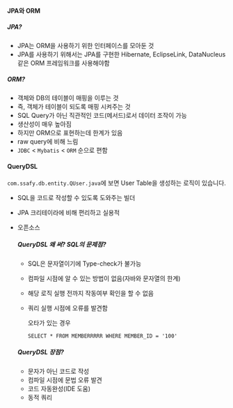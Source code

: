 #### JPA와 ORM

##### JPA?

- JPA는 ORM을 사용하기 위한 인터페이스를 모아둔 것
- JPA를 사용하기 위해서는 JPA를 구현한 Hibernate, EclipseLink, DataNucleus같은 ORM 프레임워크를 사용해야함

##### ORM?

- 객체와 DB의 테이블이 매핑을 이루는 것
- 즉, 객체가 테이블이 되도록 매핑 시켜주는 것
- SQL Query가 아닌 직관적인 코드(메서드)로서 데이터 조작이 가능
- 생산성이 매우 높아짐
- 하지만 ORM으로 표현하는데 한계가 있음
- raw query에 비해 느림
- `JDBC` < `Mybatis` < `ORM` 순으로 편함

#### QueryDSL

`com.ssafy.db.entity.QUser.java`에 보면 User Table을 생성하는 로직이 있습니다.

- SQL을 코드로 작성할 수 있도록 도와주는 빌더

- JPA 크리테이라에 비해 편리하고 실용적

- 오픈소스

  ##### QueryDSL 왜 써? SQL의 문제점?

  - SQL은 문자열이기에 Type-check가 불가능

  - 컴파일 시점에 알 수 있는 방법이 없음(자바와 문자열의 한계)

  - 해당 로직 실행 전까지 작동여부 확인을 할 수 없음

  - 쿼리 실행 시점에 오류를 발견함

    오타가 있는 경우

    ```SELECT * FROM MEMBERRRRR WHERE MEMBER_ID = '100'```

  ##### QueryDSL 장점?

  - 문자가 아닌 코드로 작성
  - 컴파일 시점에 문법 오류 발견
  - 코드 자동완성(IDE 도움)
  - 동적 쿼리